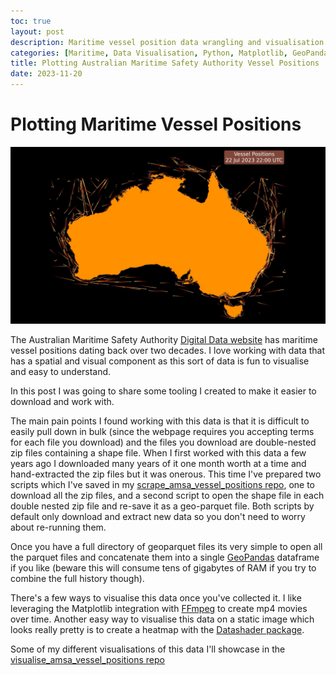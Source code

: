```yaml
---
toc: true
layout: post
description: Maritime vessel position data wrangling and visualisation
categories: [Maritime, Data Visualisation, Python, Matplotlib, GeoPandas, MovingPandas]
title: Plotting Australian Maritime Safety Authority Vessel Positions
date: 2023-11-20
---
```

# Plotting Maritime Vessel Positions

![Maritime Vessel Positions](../../img/amsa_vessel_locations.webp)

The Australian Maritime Safety Authority [Digital Data website](https://www.operations.amsa.gov.au/Spatial/DataServices/DigitalData) has maritime vessel positions dating back over two decades. I love working with data that has a spatial and visual component as this sort of data is fun to visualise and easy to understand.

In this post I was going to share some tooling I created to make it easier to download and work with.

The main pain points I found working with this data is that it is difficult to easily pull down in bulk (since the webpage requires you accepting terms for each file you download) and the files you download are double-nested zip files containing a shape file. When I first worked with this data a few years ago I downloaded many years of it one month worth at a time and hand-extracted the zip files but it was onerous. This time I've prepared two scripts which I've saved in my [scrape_amsa_vessel_positions repo](https://github.com/owenlamont/scrape_amsa_vessel_positions), one to download all the zip files, and a second script to open the shape file in each double nested zip file and re-save it as a geo-parquet file. Both scripts by default only download and extract new data so you don't need to worry about re-running them.

Once you have a full directory of geoparquet files its very simple to open all the parquet files and concatenate them into a single [GeoPandas](https://geopandas.org/en/stable/) dataframe if you like (beware this will consume tens of gigabytes of RAM if you try to combine the full history though).

There's a few ways to visualise this data once you've collected it. I like leveraging the Matplotlib integration with [FFmpeg](https://ffmpeg.org) to create mp4 movies over time. Another easy way to visualise this data on a static image which looks really pretty is to create a heatmap with the [Datashader package](https://datashader.org).

Some of my different visualisations of this data I'll showcase in the [visualise_amsa_vessel_positions repo](https://github.com/owenlamont/visualise_amsa_vessel_positions)
